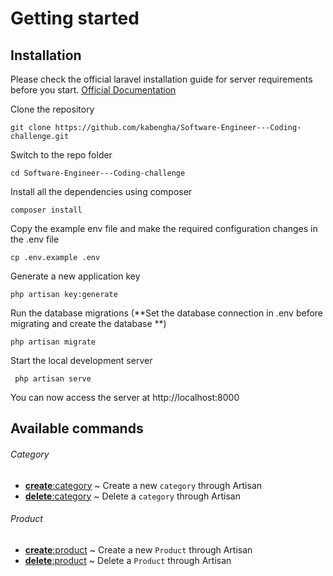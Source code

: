 # Getting started

## Installation

Please check the official laravel installation guide for server requirements before you start. [Official Documentation](https://laravel.com/docs/5.4/installation#installation)

Clone the repository

    git clone https://github.com/kabengha/Software-Engineer---Coding-challenge.git
   
Switch to the repo folder 

    cd Software-Engineer---Coding-challenge
 
Install all the dependencies using composer

    composer install

Copy the example env file and make the required configuration changes in the .env file

    cp .env.example .env
  
Generate a new application key

    php artisan key:generate


Run the database migrations (**Set the database connection in .env before migrating and create the database **)

    php artisan migrate
   
Start the local development server

     php artisan serve

You can now access the server at http://localhost:8000


## Available commands

###### Category

- [**create**:category](#create-category) ~ Create a new `category` through Artisan
- [**delete**:category](#delete-category) ~ Delete a `category` through Artisan


###### Product

- [**create**:product](#create-product) ~ Create a new `Product` through Artisan
- [**delete**:product](#delete-product) ~ Delete a `Product` through Artisan


  
  
